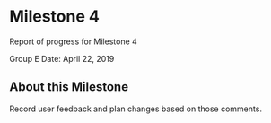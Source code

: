# Milestone 4

Report of progress for Milestone 4

Group E
Date: April 22, 2019

## About this Milestone 

Record user feedback and plan changes based on those comments.


